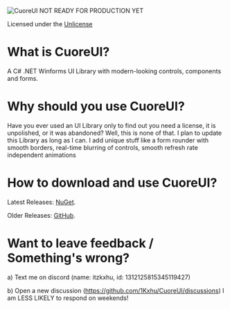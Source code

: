 ![CuoreUI](https://github.com/1Kxhu/CuoreUI/assets/115172127/2118fd57-da6c-42a0-998a-b92f92774646)
NOT READY FOR PRODUCTION YET

Licensed under the [Unlicense](https://github.com/1Kxhu/CuoreUI?tab=Unlicense-1-ov-file#)
# What is CuoreUI?
A C# .NET Winforms UI Library with modern-looking controls, components and forms.

# Why should you use CuoreUI?
Have you ever used an UI Library only to find out you need a license, it is unpolished, or it was abandoned?
Well, this is none of that. I plan to update this Library as long as I can.
I add unique stuff like a form rounder with smooth borders, real-time blurring of controls, smooth refresh rate independent animations

# How to download and use CuoreUI?
Latest Releases: [NuGet](https://www.nuget.org/packages/CuoreUI.Winforms/).

Older Releases: [GitHub](https://github.com/1Kxhu/CuoreUI/releases).

# Want to leave feedback / Something's wrong?
a) Text me on discord (name: itzkxhu, id: 1312125815345119427)

b) Open a new discussion (https://github.com/1Kxhu/CuoreUI/discussions)
I am LESS LIKELY to respond on weekends!
